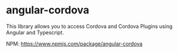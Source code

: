 # angular-cordova
This library allows you to access Cordova and Cordova Plugins using Angular and Typescript.

NPM: https://www.npmjs.com/package/angular-cordova

